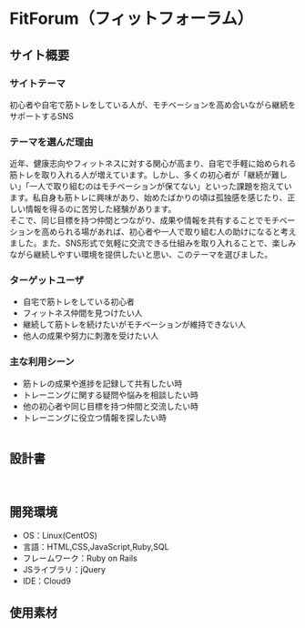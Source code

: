 # FitForum（フィットフォーラム）

## サイト概要

### サイトテーマ
  ​初心者や自宅で筋トレをしている人が、モチベーションを高め合いながら継続をサポートするSNS

### テーマを選んだ理由
  近年、健康志向やフィットネスに対する関心が高まり、自宅で手軽に始められる筋トレを取り入れる人が増えています。しかし、多くの初心者が「継続が難しい」「一人で取り組むのはモチベーションが保てない」といった課題を抱えています。私自身も筋トレに興味があり、始めたばかりの頃は孤独感を感じたり、正しい情報を得るのに苦労した経験があります。  
  そこで、同じ目標を持つ仲間とつながり、成果や情報を共有することでモチベーションを高められる場があれば、初心者や一人で取り組む人の助けになると考えました。また、SNS形式で気軽に交流できる仕組みを取り入れることで、楽しみながら継続しやすい環境を提供したいと思い、このテーマを選びました。

### ターゲットユーザ
- 自宅で筋トレをしている初心者  
- フィットネス仲間を見つけたい人  
- 継続して筋トレを続けたいがモチベーションが維持できない人  
- 他人の成果や努力に刺激を受けたい人

### 主な利用シーン
- 筋トレの成果や進捗を記録して共有したい時  
- トレーニングに関する疑問や悩みを相談したい時  
- 他の初心者や同じ目標を持つ仲間と交流したい時  
- トレーニングに役立つ情報を探したい時  
​
## 設計書

​
## 開発環境
- OS：Linux(CentOS)
- 言語：HTML,CSS,JavaScript,Ruby,SQL
- フレームワーク：Ruby on Rails
- JSライブラリ：jQuery
- IDE：Cloud9
​
## 使用素材
